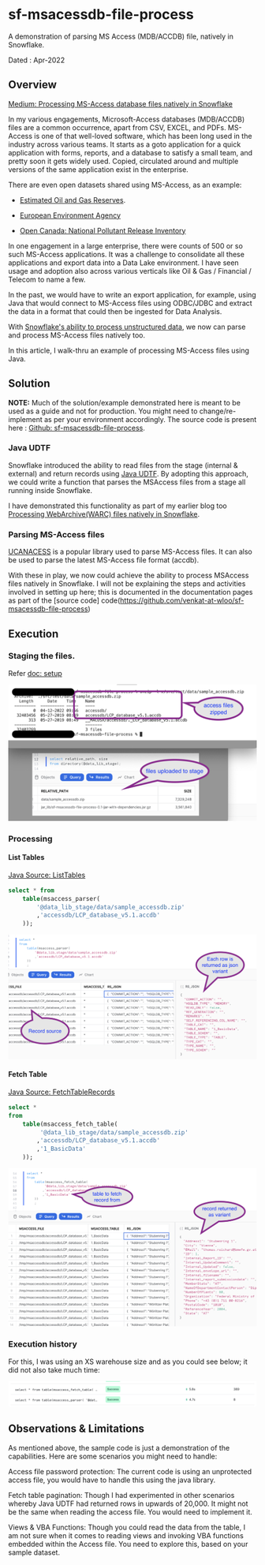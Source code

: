 # sf-msacessdb-file-process
A demonstration of parsing MS Access (MDB/ACCDB) file, natively in Snowflake.

Dated : Apr-2022

## Overview

[Medium: Processing MS-Access database files natively in Snowflake](https://medium.com/@venkatesh-sekar-56341/processing-ms-access-database-files-natively-in-snowflake-f5a21df12597)

In my various engagements, Microsoft-Access databases (MDB/ACCDB) files are a common occurrence, apart from CSV, EXCEL, and PDFs. MS-Access is one of that well-loved software, which has been long used in the industry across various teams. It starts as a goto application for a quick application with forms, reports, and a database to satisfy a small team, and pretty soon it gets widely used. Copied, circulated around and multiple versions of the same application exist in the enterprise. 

There are even open datasets shared using MS-Access, as an example:

- [Estimated Oil and Gas Reserves](https://www.data.bsee.gov/Main/HtmlPage.aspx?page=estimated2018).

- [European Environment Agency](https://www.eea.europa.eu/data-and-maps/data/industrial-reporting-under-the-industrial-4)

- [Open Canada: National Pollutant Release Inventory](https://open.canada.ca/data/en/dataset/ea0dc8ae-d93c-4e24-9f61-946f1736a26f)

In one engagement in a large enterprise, there were counts of 500 or so such MS-Access applications. It was a challenge to consolidate all these applications and export data into a Data Lake environment. I have seen usage and adoption also across various verticals like Oil & Gas / Financial / Telecom to name a few.

In the past, we would have to write an export application, for example, using Java that would connect to MS-Access files using ODBC/JDBC and extract the data in a format that could then be ingested for Data Analysis.

With [Snowflake's ability to process unstructured data](https://resources.snowflake.com/webinars-thought-leadership/7-ways-to-start-using-unstructured-data-in-snowflake-3?utm_cta=website-blog-unstructured-data-support-launch&_ga=2.213311511.2046506607.1649778589-1203710688.1643249610), we now can parse and process MS-Access files natively too.

In this article, I walk-thru an example of processing MS-Access files using Java.

## Solution
**NOTE:** Much of the solution/example demonstrated here is meant to be used as a guide and not for production. You might need to change/re-implement as per your environment accordingly.
The source code is present here : [Github: sf-msacessdb-file-process](https://github.com/venkat-at-wloo/sf-msacessdb-file-process). 

### Java UDTF

Snowflake introduced the ability to read files from the stage (internal & external) and return records using [Java UDTF](https://docs.snowflake.com/en/developer-guide/udf/java/udf-java-tabular-functions.html). By adopting this approach, we could write a function that parses the MSAccess files from a stage all running inside Snowflake.

I have demonstrated this functionality as part of my earlier blog too [Processing WebArchive(WARC) files natively in Snowflake](https://medium.com/snowflake/processing-webarchive-warc-files-natively-in-snowflake-fd973217dd96). 

### Parsing MS-Access files

[UCANACESS](http://ucanaccess.sourceforge.net/site.html) is a popular library used to parse MS-Access files. It can also be used to parse the latest MS-Access file format (accdb).

With these in play, we now could achieve the ability to process MSAccess files natively in Snowflake. I will not be explaining the steps and activities involved in setting up here; this is documented in the documentation pages as part of the [source code] code(https://github.com/venkat-at-wloo/sf-msacessdb-file-process)

## Execution

### Staging the files.
Refer [doc: setup](./doc/setup.md)

![](doc/images/files_in_stage.png)

### Processing 

#### List Tables

[Java Source: ListTables](src/main/java/com/venkat/blog/msaccess/ListTables.java)

```sql
select * from 
    table(msaccess_parser(
        '@data_lib_stage/data/sample_accessdb.zip'
        ,'accessdb/LCP_database_v5.1.accdb'
    ));
```

![](doc/images/list_tables_output.png)

#### Fetch Table
[Java Source: FetchTableRecords](src/main/java/com/venkat/blog/msaccess/FetchTableRecords.java)

```sql
select *
from 
    table(msaccess_fetch_table(
         '@data_lib_stage/data/sample_accessdb.zip'
        ,'accessdb/LCP_database_v5.1.accdb'
        ,'1_BasicData'
    ));
```

![](doc/images/fetch_table_output.png)

### Execution history

For this, I was using an XS warehouse size and as you could see below; it did not also take much time: 

![](doc/images/query_execution_history.png)

## Observations & Limitations
As mentioned above, the sample code is just a demonstration of the capabilities. Here are some scenarios you might need to handle:

Access file password protection: The current code is using an unprotected access file, you would have to handle this using the java library.

Fetch table pagination: Though I had experimented in other scenarios whereby Java UDTF had returned rows in upwards of 20,000. It might not be the same when reading the access file. You would need to implement it.

Views & VBA Functions:  Though you could read the data from the table, I am not sure when it comes to reading views and invoking VBA functions embedded within the Access file. You need to explore this, based on your sample dataset.
